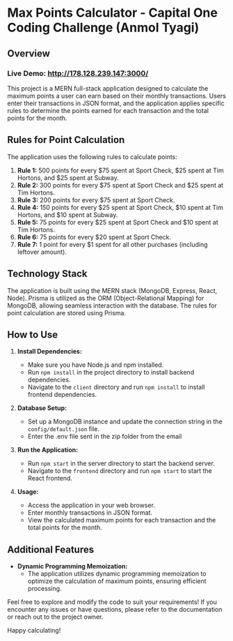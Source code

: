 # Max Points Calculator - Capital One Coding Challenge (Anmol Tyagi)

## Overview

### Live Demo: http://178.128.239.147:3000/

This project is a MERN full-stack application designed to calculate the maximum points a user can earn based on their monthly transactions. Users enter their transactions in JSON format, and the application applies specific rules to determine the points earned for each transaction and the total points for the month.

## Rules for Point Calculation

The application uses the following rules to calculate points:

1. **Rule 1:** 500 points for every $75 spent at Sport Check, $25 spent at Tim Hortons, and $25 spent at Subway.
2. **Rule 2:** 300 points for every $75 spent at Sport Check and $25 spent at Tim Hortons.
3. **Rule 3:** 200 points for every $75 spent at Sport Check.
4. **Rule 4:** 150 points for every $25 spent at Sport Check, $10 spent at Tim Hortons, and $10 spent at Subway.
5. **Rule 5:** 75 points for every $25 spent at Sport Check and $10 spent at Tim Hortons.
6. **Rule 6:** 75 points for every $20 spent at Sport Check.
7. **Rule 7:** 1 point for every $1 spent for all other purchases (including leftover amount).

## Technology Stack

The application is built using the MERN stack (MongoDB, Express, React, Node). Prisma is utilized as the ORM (Object-Relational Mapping) for MongoDB, allowing seamless interaction with the database. The rules for point calculation are stored using Prisma.

## How to Use

1. **Install Dependencies:**

   - Make sure you have Node.js and npm installed.
   - Run `npm install` in the project directory to install backend dependencies.
   - Navigate to the `client` directory and run `npm install` to install frontend dependencies.

2. **Database Setup:**

   - Set up a MongoDB instance and update the connection string in the `config/default.json` file.
   - Enter the .env file sent in the zip folder from the email

3. **Run the Application:**

   - Run `npm start` in the server directory to start the backend server.
   - Navigate to the `frontend` directory and run `npm start` to start the React frontend.

4. **Usage:**
   - Access the application in your web browser.
   - Enter monthly transactions in JSON format.
   - View the calculated maximum points for each transaction and the total points for the month.

## Additional Features

- **Dynamic Programming Memoization:**
  - The application utilizes dynamic programming memoization to optimize the calculation of maximum points, ensuring efficient processing.

Feel free to explore and modify the code to suit your requirements! If you encounter any issues or have questions, please refer to the documentation or reach out to the project owner.

Happy calculating!
